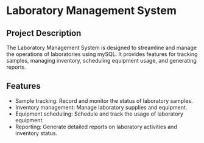 # Laboratory Management System

## Project Description
The Laboratory Management System is designed to streamline and manage the operations of laboratories using mySQL. It provides features for tracking samples, managing inventory, scheduling equipment usage, and generating reports.

## Features
- Sample tracking: Record and monitor the status of laboratory samples.
- Inventory management: Manage laboratory supplies and equipment.
- Equipment scheduling: Schedule and track the usage of laboratory equipment.
- Reporting: Generate detailed reports on laboratory activities and inventory status.
